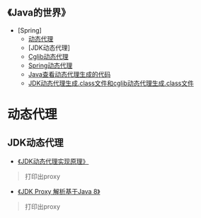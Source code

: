 
<h2>《Java的世界》</h2>

* [Spring]
  * [动态代理](https://github.com/hwa01/java-all-in/blob/master/README.md#动态代理)
  * [JDK动态代理]
  * [Cglib动态代理](https://blog.csdn.net/sunnycoco05/article/details/78853148)
  * [Spring动态代理](https://blog.csdn.net/sunnycoco05/article/details/78901449)
  * [Java查看动态代理生成的代码](https://www.cnblogs.com/ctgulong/p/5011614.html)
  * [JDK动态代理生成.class文件和cglib动态代理生成.class文件](https://blog.csdn.net/zhao1991abc/article/details/52926620)

# 动态代理

## JDK动态代理
* [《JDK动态代理实现原理》](http://rejoy.iteye.com/blog/1627405)
> 打印出proxy
* [《JDK Proxy 解析基于Java 8》](https://blog.csdn.net/sunnycoco05/article/details/78845878)
> 打印出proxy
	
	
	
